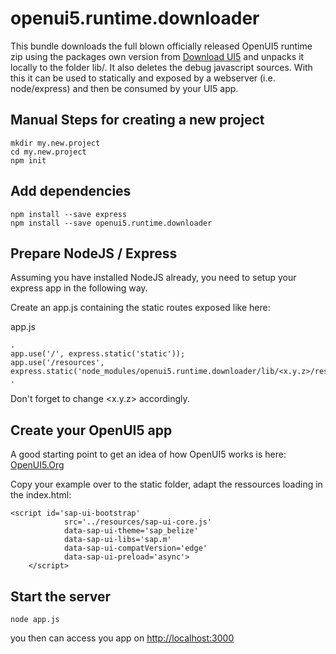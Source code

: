 # openui5.runtime.downloader
This bundle downloads the full blown officially released OpenUI5 runtime zip
using the packages own version from [Download UI5](http://openui5.org/download.html) and unpacks it locally
to the folder lib/<version>. It also deletes the debug javascript sources. With this it can be used
to statically and exposed by a webserver (i.e. node/express) and then be consumed by your UI5 app.

## Manual Steps for creating a new project

```
mkdir my.new.project
cd my.new.project
npm init
```

## Add dependencies

```
npm install --save express
npm install --save openui5.runtime.downloader
```

## Prepare NodeJS / Express

Assuming you have installed NodeJS already, you need to setup your
express app in the following way.

Create an app.js containing the static routes exposed like here:

app.js

```
.
app.use('/', express.static('static'));
app.use('/resources', express.static('node_modules/openui5.runtime.downloader/lib/<x.y.z>/resources'));
.
```

Don't forget to change <x.y.z> accordingly. 

## Create your OpenUI5 app

A good starting point to get an idea of how OpenUI5 works is here:
[OpenUI5.Org](http://openui5.org/getstarted.html)

Copy your example over to the static folder, adapt the ressources 
loading in the index.html:

```
<script id='sap-ui-bootstrap'
            src='../resources/sap-ui-core.js'
            data-sap-ui-theme='sap_belize'
            data-sap-ui-libs='sap.m'
            data-sap-ui-compatVersion='edge'
            data-sap-ui-preload='async'>
    </script>
```

## Start the server

```
node app.js
```

you then can access you app on [http://localhost:3000](http://localhost:3000)